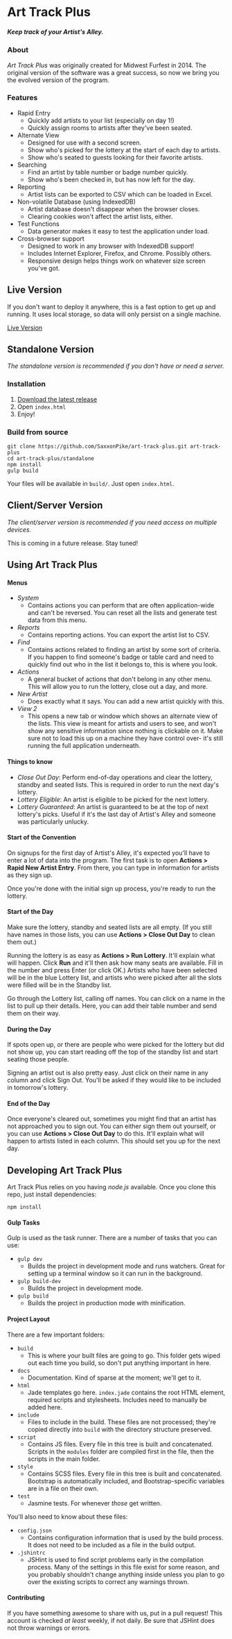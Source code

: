 # Art Track Plus

##### Keep track of your Artist's Alley.

### About

*Art Track Plus* was originally created for Midwest Furfest in 2014. The
original version of the software was a great success, so now we bring you the
evolved version of the program.

### Features

- Rapid Entry
  - Quickly add artists to your list (especially on day 1!)
  - Quickly assign rooms to artists after they've been seated.
- Alternate View
  - Designed for use with a second screen.
  - Show who's picked for the lottery at the start of each day to artists.
  - Show who's seated to guests looking for their favorite artists.
- Searching
  - Find an artist by table number or badge number quickly.
  - Show who's been checked in, but has now left for the day.
- Reporting
  - Artist lists can be exported to CSV which can be loaded in Excel.
- Non-volatile Database (using IndexedDB)
  - Artist database doesn't disappear when the browser closes.
  - Clearing cookies won't affect the artist lists, either.
- Test Functions
  - Data generator makes it easy to test the application under load.
- Cross-browser support
  - Designed to work in any browser with IndexedDB support!
  - Includes Internet Explorer, Firefox, and Chrome. Possibly others.
  - Responsive design helps things work on whatever size screen you've got.

## Live Version

If you don't want to deploy it anywhere, this is a fast option to get up and running. It uses local
storage, so data will only persist on a single machine.

[Live Version](https://saxxonpike.github.io/art-track-plus-live/)

## Standalone Version

*The standalone version is recommended if you don't have or need a server.*

### Installation

1. [Download the latest release](https://github.com/SaxxonPike/art-track-plus/releases)
1. Open `index.html`
1. Enjoy!

### Build from source

```
git clone https://github.com/SaxxonPike/art-track-plus.git art-track-plus
cd art-track-plus/standalone
npm install
gulp build
```

Your files will be available in `build/`. Just open `index.html`.

## Client/Server Version

*The client/server version is recommended if you need access on multiple devices.*

This is coming in a future release. Stay tuned!

## Using Art Track Plus

#### Menus

- *System*
  - Contains actions you can perform that are often application-wide and can't
    be reversed. You can reset all the lists and generate test data from this
    menu.
- *Reports*
  - Contains reporting actions. You can export the artist list to CSV.
- *Find*
  - Contains actions related to finding an artist by some sort of criteria. If
    you happen to find someone's badge or table card and need to quickly find
    out who in the list it belongs to, this is where you look.
- *Actions*
  - A general bucket of actions that don't belong in any other menu. This will
    allow you to run the lottery, close out a day, and more.
- *New Artist*
  - Does exactly what it says. You can add a new artist quickly with this.
- *View 2*
  - This opens a new tab or window which shows an alternate view of the lists.
    This view is meant for artists and users to see, and won't show any
    sensitive information since nothing is clickable on it. Make sure not to
    load this up on a machine they have control over- it's still running the
    full application underneath.

#### Things to know

- *Close Out Day*: Perform end-of-day operations and clear the lottery, standby
  and seated lists. This is required in order to run the next day's lottery.
- *Lottery Eligible*: An artist is eligible to be picked for the next lottery.
- *Lottery Guaranteed*: An artist is guaranteed to be at the top of next
  lottery's picks. Useful if it's the last day of Artist's Alley and someone
  was particularly unlucky.

#### Start of the Convention

On signups for the first day of Artist's Alley, it's expected you'll have to
enter a lot of data into the program. The first task is to open **Actions >
Rapid New Artist Entry**. From there, you can type in information for artists
as they sign up.

Once you're done with the initial sign up process, you're ready to run the
lottery.

#### Start of the Day

Make sure the lottery, standby and seated lists are all empty. (If you
still have names in those lists, you can use **Actions > Close Out Day** to
clean them out.)

Running the lottery is as easy as **Actions > Run Lottery**. It'll explain what
will happen. Click **Run** and it'll then ask how many seats are available.
Fill in the number and press Enter (or click OK.) Artists who have been
selected will be in the blue Lottery list, and artists who were picked after
all the slots were filled will be in the Standby list.

Go through the Lottery list, calling off names. You can click on a name in the
list to pull up their details. Here, you can add their table number and send
them on their way.

#### During the Day

If spots open up, or there are people who were picked for the lottery but did
not show up, you can start reading off the top of the standby list and start
seating those people.

Signing an artist out is also pretty easy. Just click on their name in any
column and click Sign Out. You'll be asked if they would like to be included
in tomorrow's lottery.

#### End of the Day

Once everyone's cleared out, sometimes you might find that an artist has not
approached you to sign out. You can either sign them out yourself, or you can
use **Actions > Close Out Day** to do this. It'll explain what will happen to
artists listed in each column. This should set you up for the next day.

## Developing Art Track Plus

Art Track Plus relies on you having *node.js* available. Once you clone this
repo, just install dependencies:

```
npm install
```

#### Gulp Tasks

Gulp is used as the task runner. There are a number of tasks that you can use:

- `gulp dev`
  - Builds the project in development mode and runs watchers. Great for setting
    up a terminal window so it can run in the background.
- `gulp build-dev`
  - Builds the project in development mode.
- `gulp build`
  - Builds the project in production mode with minification.

#### Project Layout

There are a few important folders:

- `build`
  - This is where your built files are going to go. This folder gets wiped out
    each time you build, so don't put anything important in here.
- `docs`
  - Documentation. Kind of sparse at the moment; we'll get to it.
- `html`
  - Jade templates go here. `index.jade` contains the root HTML element,
    required scripts and stylesheets. Includes need to manually be added here.
- `include`
  - Files to include in the build. These files are not processed; they're copied
    directly into `build` with the directory structure preserved.
- `script`
  - Contains JS files. Every file in this tree is built and concatenated.
    Scripts in the `modules` folder are compiled first in the file, then the
    scripts in the main folder.
- `style`
  - Contains SCSS files. Every file in this tree is built and concatenated.
    Bootstrap is automatically included, and Bootstrap-specific variables are in
    a file on their own.
- `test`
  - Jasmine tests. For whenever *those* get written.

You'll also need to know about these files:

- `config.json`
  - Contains configuration information that is used by the build process. It
    does not need to be included as a file in the build output.
- `.jshintrc`
  - JSHint is used to find script problems early in the compilation process.
    Many of the settings in this file exist for some reason, and you probably
    shouldn't change anything inside unless you plan to go over the existing
    scripts to correct any warnings thrown.

#### Contributing

If you have something awesome to share with us, put in a pull request! This
account is checked *at least* weekly, if not daily. Be sure that JSHint does
not throw warnings or errors.
